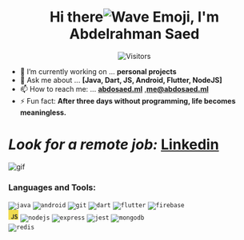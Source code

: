 <h1 align="center">Hi there<img src="https://user-images.githubusercontent.com/33700292/101157406-eec79080-35de-11eb-9543-5c57727a309b.gif" alt="Wave Emoji"  width="54px" />, I'm <br><b>Abdelrahman Saed</b></h1>

<p align="center"> <img src="https://komarev.com/ghpvc/?username=AbdOoSaed&label=Visitors&style=flat-square" alt="Visitors"/></p>

- 🔭 I’m currently working on ... **personal projects**
- 💬 Ask me about ... **[Java, Dart, JS, Android, Flutter, NodeJS]**
- 📫 How to reach me: ... <a href="http://abdosaed.ml" target="_blank">**abdosaed.ml**</a> ,<a href="mailto:me@abdosaed.ml">**me@abdosaed.ml**</a>
- ⚡ Fun fact: **After three days without programming, life becomes meaningless.**

# _Look for a remote job:_ <a href="https://www.linkedin.com/in/abdo-saed/" target="_blank">**Linkedin**</a> 


  <img src="https://media2.giphy.com/media/H4ETAwCJs7S9mdrFFW/giphy.gif" alt="gif" width="450" />
 

                                                                                              
### Languages and Tools:

<code><img src="https://www.vectorlogo.zone/logos/java/java-vertical.svg" alt="java" width="22" height="22"/></code>
<code><img src="https://www.vectorlogo.zone/logos/android/android-official.svg" alt="android" width="22" height="22"/></code>
<code><img src="https://www.vectorlogo.zone/logos/git-scm/git-scm-icon.svg" alt="git" width="22" height="22"/></code>
<code><img src="https://www.vectorlogo.zone/logos/dartlang/dartlang-icon.svg" alt="dart" width="22" height="22"/></code>
<code><img src="https://www.vectorlogo.zone/logos/flutterio/flutterio-icon.svg" alt="flutter" width="22" height="22"/></code>
<code><img src="https://www.vectorlogo.zone/logos/firebase/firebase-icon.svg" alt="firebase" width="22" height="22"/> </code>
<code><img height="20" src="https://raw.githubusercontent.com/github/explore/80688e429a7d4ef2fca1e82350fe8e3517d3494d/topics/javascript/javascript.png"></code>
<code><img src="https://www.vectorlogo.zone/logos/nodejs/nodejs-icon.svg" alt="nodejs" width="22" height="22"/></code>
<code><img src="https://www.vectorlogo.zone/logos/expressjs/expressjs-ar21.svg" alt="express" width="48"/></code>
<code><img src="https://www.vectorlogo.zone/logos/jestjsio/jestjsio-icon.svg" alt="jest" width="22" height="22"/></code>
<code><img src="https://www.vectorlogo.zone/logos/mongodb/mongodb-ar21.svg" alt="mongodb" width="58"/></code>
<code> <img src="https://www.vectorlogo.zone/logos/redis/redis-official.svg" alt="redis" width="58"/></code>
